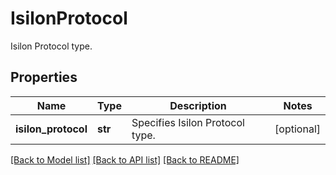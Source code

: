 # IsilonProtocol

Isilon Protocol type.

## Properties
Name | Type | Description | Notes
------------ | ------------- | ------------- | -------------
**isilon_protocol** | **str** | Specifies Isilon Protocol type. | [optional] 

[[Back to Model list]](../README.md#documentation-for-models) [[Back to API list]](../README.md#documentation-for-api-endpoints) [[Back to README]](../README.md)


